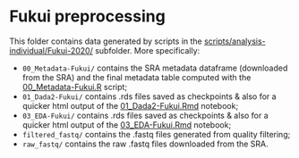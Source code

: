 # Fukui preprocessing

This folder contains data generated by scripts in the [scripts/analysis-individual/Fukui-2020/](../../../scripts/analysis-individual/Fukui-2020/) subfolder. More specifically:
- `00_Metadata-Fukui/` contains the SRA metadata dataframe (downloaded from the SRA) and the final metadata table computed with the [00_Metadata-Fukui.R](../../../scripts/analysis-individual/Fukui-2020/00_Metadata-Fukui.R) script;
- `01_Dada2-Fukui/` contains .rds files saved as checkpoints & also for a quicker html output of the [01_Dada2-Fukui.Rmd](../../../scripts/analysis-individual/Fukui-2020/01_Dada2-Fukui.Rmd) notebook;
- `03_EDA-Fukui/` contains .rds files saved as checkpoints & also for a quicker html output of the [03_EDA-Fukui.Rmd](../../../scripts/analysis-individual/Fukui-2020/03_EDA-Fukui.Rmd) notebook;
- `filtered_fastq/` contains the .fastq files generated from quality filtering;
- `raw_fastq/` contains the raw .fastq files downloaded from the SRA.